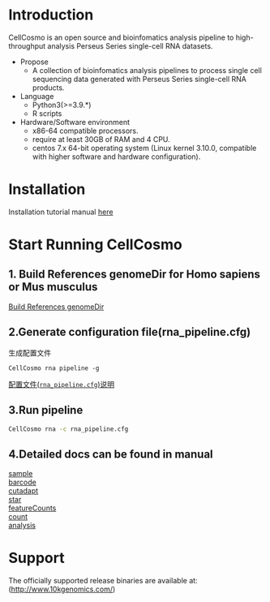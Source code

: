 # Introduction
CellCosmo is an open source and bioinfomatics analysis pipeline to high-throughput analysis Perseus Series single-cell RNA datasets.
* Propose
   * A collection of bioinfomatics analysis pipelines to process single cell sequencing data generated with Perseus Series single-cell RNA products.
* Language
   * Python3(>=3.9.*)
   * R scripts
* Hardware/Software environment
   * x86-64 compatible processors.
   * require at least 30GB of RAM and 4 CPU.
   * centos 7.x 64-bit operating system (Linux kernel 3.10.0, compatible with higher software and hardware configuration).
# Installation
Installation tutorial manual [here](docs/install.md)

# Start Running CellCosmo
## 1. Build References  genomeDir for Homo sapiens or Mus musculus
[Build References genomeDir](docs/Build_References_genomeDir.md)

## 2.Generate configuration file(rna_pipeline.cfg)

生成配置文件

`CellCosmo rna pipeline -g`

[配置文件(`rna_pipeline.cfg`)说明](docs/rna/pipeline_config.md)
## 3.Run pipeline
```bash
CellCosmo rna -c rna_pipeline.cfg
```

## 4.Detailed docs can be found in manual
[sample](docs/rna/sample.md)  
[barcode](docs/rna/barcode.md)  
[cutadapt](docs/rna/cutadapt.md)  
[star](docs/rna/star.md)  
[featureCounts](docs/rna/featureCounts.md)  
[count](docs/rna/count.md)  
[analysis](docs/rna/analysis.md)  

# Support
The officially supported release binaries are available at: (http://www.10kgenomics.com/)


